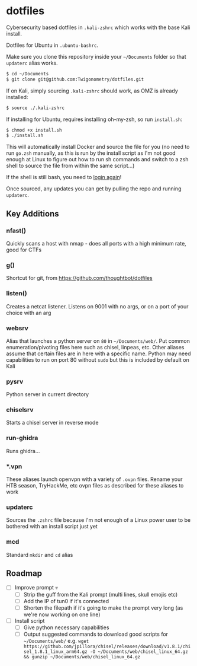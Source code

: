 # dotfiles

Cybersecurity based dotfiles in `.kali-zshrc` which works with the base Kali install.

Dotfiles for Ubuntu in `.ubuntu-bashrc`.

Make sure you clone this repository inside your `~/Documents` folder so that `updaterc` alias works.

```bash
$ cd ~/Documents
$ git clone git@github.com:Twigonometry/dotfiles.git
```

If on Kali, simply sourcing `.kali-zshrc` should work, as OMZ is already installed:

```bash
$ source ./.kali-zshrc
```

If installing for Ubuntu, requires installing oh-my-zsh, so run `install.sh`:

```bash
$ chmod +x install.sh
$ ./install.sh
```

This will automatically install Docker and source the file for you (no need to run `go.zsh` manually, as this is run by the install script as I'm not good enough at Linux to figure out how to run sh commands and switch to a zsh shell to source the file from within the same script...)

If the shell is still bash, you need to [login again](https://askubuntu.com/questions/195361/chsh-s-usr-bin-zsh-not-working)!

Once sourced, any updates you can get by pulling the repo and running `updaterc`.

## Key Additions

### nfast()

Quickly scans a host with nmap - does all ports with a high minimum rate, good for CTFs

### g()

Shortcut for git, from https://github.com/thoughtbot/dotfiles

### listen()

Creates a netcat listener. Listens on 9001 with no args, or on a port of your choice with an arg

### websrv

Alias that launches a python server on `80` in `~/Documents/web/`. Put common enumeration/pivoting files here such as chisel, linpeas, etc. Other aliases assume that certain files are in here with a specific name. Python may need capabilities to run on port 80 without `sudo` but this is included by default on Kali

### pysrv

Python server in current directory

### chiselsrv

Starts a chisel server in reverse mode

### run-ghidra

Runs ghidra...

### \*.vpn

These aliases launch openvpn with a variety of `.ovpn` files. Rename your HTB season, TryHackMe, etc ovpn files as described for these aliases to work

### updaterc

Sources the `.zshrc` file because I'm not enough of a Linux power user to be bothered with an install script just yet

### mcd

Standard `mkdir` and `cd` alias

## Roadmap

- [ ] Improve prompt 💀
  - [ ] Strip the guff from the Kali prompt (multi lines, skull emojis etc)
  - [ ] Add the IP of tun0 if it's connected
  - [ ] Shorten the filepath if it's going to make the prompt very long (as we're now working on one line)
- [ ] Install script
  - [ ] Give python necessary capabilities
  - [ ] Output suggested commands to download good scripts for `~/Documents/web/` e.g. `wget https://github.com/jpillora/chisel/releases/download/v1.8.1/chisel_1.8.1_linux_arm64.gz -O ~/Documents/web/chisel_linux_64.gz && gunzip ~/Documents/web/chisel_linux_64.gz`
